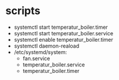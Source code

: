 # scripts
- systemctl start temperatur_boiler.timer
- systemctl start temperatur_boiler.service
- systemctl enable temperatur_boiler.timer
- systemctl daemon-reaload
- /etc/systemd/system:
    - fan.service
    - temperatur_boiler.service
    - temperatur_boiler.timer
